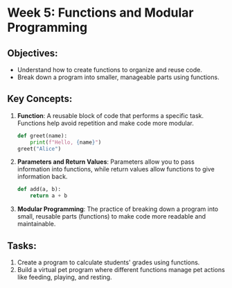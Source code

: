 
# Week 5: Functions and Modular Programming

## Objectives:
- Understand how to create functions to organize and reuse code.
- Break down a program into smaller, manageable parts using functions.

## Key Concepts:
1. **Function**: A reusable block of code that performs a specific task. Functions help avoid repetition and make code more modular.
   ```python
   def greet(name):
       print(f"Hello, {name}")
   greet("Alice")
   ```
2. **Parameters and Return Values**: Parameters allow you to pass information into functions, while return values allow functions to give information back.
   ```python
   def add(a, b):
       return a + b
   ```
3. **Modular Programming**: The practice of breaking down a program into small, reusable parts (functions) to make code more readable and maintainable.

## Tasks:
1. Create a program to calculate students' grades using functions.
2. Build a virtual pet program where different functions manage pet actions like feeding, playing, and resting.
